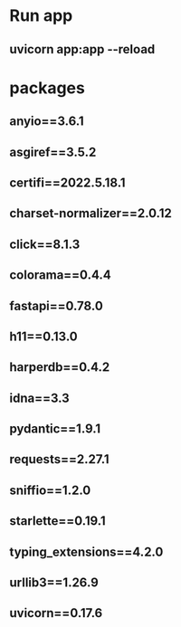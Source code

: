 # Run app
## uvicorn app:app --reload

# packages
## anyio==3.6.1
## asgiref==3.5.2
## certifi==2022.5.18.1
## charset-normalizer==2.0.12
## click==8.1.3
## colorama==0.4.4
## fastapi==0.78.0
## h11==0.13.0
## harperdb==0.4.2
## idna==3.3
## pydantic==1.9.1
## requests==2.27.1
## sniffio==1.2.0
## starlette==0.19.1
## typing_extensions==4.2.0
## urllib3==1.26.9
## uvicorn==0.17.6

